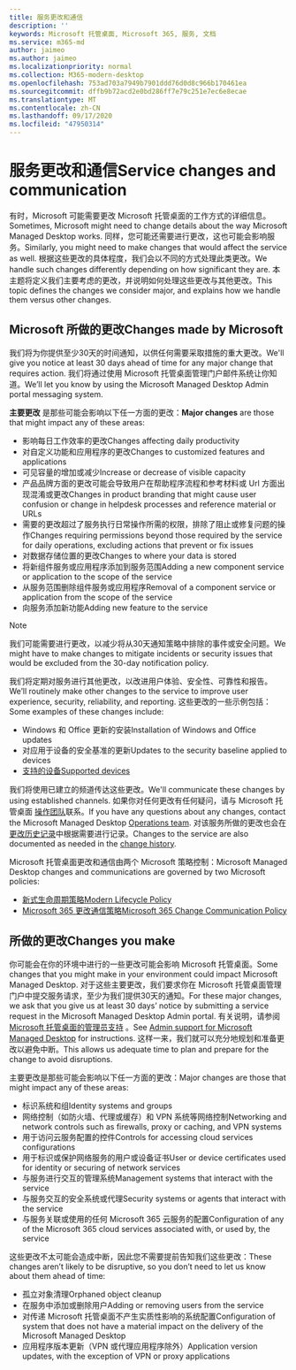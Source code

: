 ```yaml
---
title: 服务更改和通信
description: ''
keywords: Microsoft 托管桌面, Microsoft 365, 服务, 文档
ms.service: m365-md
author: jaimeo
ms.author: jaimeo
ms.localizationpriority: normal
ms.collection: M365-modern-desktop
ms.openlocfilehash: 753ad703a7949b7901ddd76d0d8c966b170461ea
ms.sourcegitcommit: dffb9b72acd2e0bd286ff7e79c251e7ec6e8ecae
ms.translationtype: MT
ms.contentlocale: zh-CN
ms.lasthandoff: 09/17/2020
ms.locfileid: "47950314"
---
```

# <a name="service-changes-and-communication"></a><span data-ttu-id="a3290-103">服务更改和通信</span><span class="sxs-lookup"><span data-stu-id="a3290-103">Service changes and communication</span></span>

<span data-ttu-id="a3290-104">有时，Microsoft 可能需要更改 Microsoft 托管桌面的工作方式的详细信息。</span><span class="sxs-lookup"><span data-stu-id="a3290-104">Sometimes, Microsoft might need to change details about the way Microsoft Managed Desktop works.</span></span> <span data-ttu-id="a3290-105">同样，您可能还需要进行更改，这也可能会影响服务。</span><span class="sxs-lookup"><span data-stu-id="a3290-105">Similarly, you might need to make changes that would affect the service as well.</span></span> <span data-ttu-id="a3290-106">根据这些更改的具体程度，我们会以不同的方式处理此类更改。</span><span class="sxs-lookup"><span data-stu-id="a3290-106">We handle such changes differently depending on how significant they are.</span></span> <span data-ttu-id="a3290-107">本主题将定义我们主要考虑的更改，并说明如何处理这些更改与其他更改。</span><span class="sxs-lookup"><span data-stu-id="a3290-107">This topic defines the changes we consider major, and explains how we handle them versus other changes.</span></span>



## <a name="changes-made-by-microsoft"></a><span data-ttu-id="a3290-108">Microsoft 所做的更改</span><span class="sxs-lookup"><span data-stu-id="a3290-108">Changes made by Microsoft</span></span>

<span data-ttu-id="a3290-109">我们将为你提供至少30天的时间通知，以供任何需要采取措施的重大更改。</span><span class="sxs-lookup"><span data-stu-id="a3290-109">We'll give you notice at least 30 days ahead of time for any major change that requires action.</span></span> <span data-ttu-id="a3290-110">我们将通过使用 Microsoft 托管桌面管理门户邮件系统让你知道。</span><span class="sxs-lookup"><span data-stu-id="a3290-110">We’ll let you know by using the Microsoft Managed Desktop Admin portal messaging system.</span></span>

<span data-ttu-id="a3290-111">**主要更改** 是那些可能会影响以下任一方面的更改：</span><span class="sxs-lookup"><span data-stu-id="a3290-111">**Major changes** are those that might impact any of these areas:</span></span>
- <span data-ttu-id="a3290-112">影响每日工作效率的更改</span><span class="sxs-lookup"><span data-stu-id="a3290-112">Changes affecting daily productivity</span></span>
- <span data-ttu-id="a3290-113">对自定义功能和应用程序的更改</span><span class="sxs-lookup"><span data-stu-id="a3290-113">Changes to customized features and applications</span></span>
- <span data-ttu-id="a3290-114">可见容量的增加或减少</span><span class="sxs-lookup"><span data-stu-id="a3290-114">Increase or decrease of visible capacity</span></span>
- <span data-ttu-id="a3290-115">产品品牌方面的更改可能会导致用户在帮助程序流程和参考材料或 Url 方面出现混淆或更改</span><span class="sxs-lookup"><span data-stu-id="a3290-115">Changes in product branding that might cause user confusion or change in helpdesk processes and reference material or URLs</span></span>
- <span data-ttu-id="a3290-116">需要的更改超过了服务执行日常操作所需的权限，排除了阻止或修复问题的操作</span><span class="sxs-lookup"><span data-stu-id="a3290-116">Changes requiring permissions beyond those required by the service for daily operations, excluding actions that prevent or fix issues</span></span>
- <span data-ttu-id="a3290-117">对数据存储位置的更改</span><span class="sxs-lookup"><span data-stu-id="a3290-117">Changes to where your data is stored</span></span>
- <span data-ttu-id="a3290-118">将新组件服务或应用程序添加到服务范围</span><span class="sxs-lookup"><span data-stu-id="a3290-118">Adding a new component service or application to the scope of the service</span></span>
- <span data-ttu-id="a3290-119">从服务范围删除组件服务或应用程序</span><span class="sxs-lookup"><span data-stu-id="a3290-119">Removal of a component service or application from the scope of the service</span></span>
- <span data-ttu-id="a3290-120">向服务添加新功能</span><span class="sxs-lookup"><span data-stu-id="a3290-120">Adding new feature to the service</span></span>

> [!NOTE]
> <span data-ttu-id="a3290-121">我们可能需要进行更改，以减少将从30天通知策略中排除的事件或安全问题。</span><span class="sxs-lookup"><span data-stu-id="a3290-121">We might have to make changes to mitigate incidents or security issues that would be excluded from the 30-day notification policy.</span></span>

<span data-ttu-id="a3290-122">我们将定期对服务进行其他更改，以改进用户体验、安全性、可靠性和报告。</span><span class="sxs-lookup"><span data-stu-id="a3290-122">We’ll routinely make other changes to the service to improve user experience, security, reliability, and reporting.</span></span> <span data-ttu-id="a3290-123">这些更改的一些示例包括：</span><span class="sxs-lookup"><span data-stu-id="a3290-123">Some examples of these changes include:</span></span>

- <span data-ttu-id="a3290-124">Windows 和 Office 更新的安装</span><span class="sxs-lookup"><span data-stu-id="a3290-124">Installation of Windows and Office updates</span></span>
- <span data-ttu-id="a3290-125">对应用于设备的安全基准的更新</span><span class="sxs-lookup"><span data-stu-id="a3290-125">Updates to the security baseline applied to devices</span></span>
- [<span data-ttu-id="a3290-126">支持的设备</span><span class="sxs-lookup"><span data-stu-id="a3290-126">Supported devices</span></span>](device-list.md)

<span data-ttu-id="a3290-127">我们将使用已建立的频道传达这些更改。</span><span class="sxs-lookup"><span data-stu-id="a3290-127">We'll communicate these changes by using established channels.</span></span> <span data-ttu-id="a3290-128">如果你对任何更改有任何疑问，请与 Microsoft 托管桌面 [操作团队](../working-with-managed-desktop/admin-support.md)联系。</span><span class="sxs-lookup"><span data-stu-id="a3290-128">If you have any questions about any changes, contact the Microsoft Managed Desktop [Operations team](../working-with-managed-desktop/admin-support.md).</span></span> <span data-ttu-id="a3290-129">对该服务所做的更改也会在 [更改历史记录](../change-history-managed-desktop.md)中根据需要进行记录。</span><span class="sxs-lookup"><span data-stu-id="a3290-129">Changes to the service are also documented as needed in the [change history](../change-history-managed-desktop.md).</span></span>

<span data-ttu-id="a3290-130">Microsoft 托管桌面更改和通信由两个 Microsoft 策略控制：</span><span class="sxs-lookup"><span data-stu-id="a3290-130">Microsoft Managed Desktop changes and communications are governed by two Microsoft policies:</span></span>
- [<span data-ttu-id="a3290-131">新式生命周期策略</span><span class="sxs-lookup"><span data-stu-id="a3290-131">Modern Lifecycle Policy</span></span>](https://support.microsoft.com/help/30881/modern-lifecycle-policy)
- [<span data-ttu-id="a3290-132">Microsoft 365 更改通信策略</span><span class="sxs-lookup"><span data-stu-id="a3290-132">Microsoft 365 Change Communication Policy</span></span>](https://docs.microsoft.com/office365/admin/manage/message-center?redirectSourcePath=%252fen-us%252farticle%252fMessage-center-in-Office-365-38FB3333-BFCC-4340-A37B-DEDA509C2093&view=o365-worldwide)

## <a name="changes-you-make"></a><span data-ttu-id="a3290-133">所做的更改</span><span class="sxs-lookup"><span data-stu-id="a3290-133">Changes you make</span></span>

<span data-ttu-id="a3290-134">你可能会在你的环境中进行的一些更改可能会影响 Microsoft 托管桌面。</span><span class="sxs-lookup"><span data-stu-id="a3290-134">Some changes that you might make in your environment could impact Microsoft Managed Desktop.</span></span> <span data-ttu-id="a3290-135">对于这些主要更改，我们要求你在 Microsoft 托管桌面管理门户中提交服务请求，至少为我们提供30天的通知。</span><span class="sxs-lookup"><span data-stu-id="a3290-135">For these major changes, we ask that you give us at least 30 days’ notice by submitting a service request in the Microsoft Managed Desktop Admin portal.</span></span> <span data-ttu-id="a3290-136">有关说明，请参阅 [Microsoft 托管桌面的管理员支持](../working-with-managed-desktop/admin-support.md) 。</span><span class="sxs-lookup"><span data-stu-id="a3290-136">See [Admin support for Microsoft Managed Desktop](../working-with-managed-desktop/admin-support.md) for instructions.</span></span> <span data-ttu-id="a3290-137">这样一来，我们就可以充分地规划和准备更改以避免中断。</span><span class="sxs-lookup"><span data-stu-id="a3290-137">This allows us adequate time to plan and prepare for the change to avoid disruptions.</span></span>

<span data-ttu-id="a3290-138">主要更改是那些可能会影响以下任一方面的更改：</span><span class="sxs-lookup"><span data-stu-id="a3290-138">Major changes are those that might impact any of these areas:</span></span>

- <span data-ttu-id="a3290-139">标识系统和组</span><span class="sxs-lookup"><span data-stu-id="a3290-139">Identity systems and groups</span></span>
- <span data-ttu-id="a3290-140">网络控制（如防火墙、代理或缓存）和 VPN 系统等网络控制</span><span class="sxs-lookup"><span data-stu-id="a3290-140">Networking and network controls such as firewalls, proxy or caching, and VPN systems</span></span>
- <span data-ttu-id="a3290-141">用于访问云服务配置的控件</span><span class="sxs-lookup"><span data-stu-id="a3290-141">Controls for accessing cloud services configurations</span></span>
- <span data-ttu-id="a3290-142">用于标识或保护网络服务的用户或设备证书</span><span class="sxs-lookup"><span data-stu-id="a3290-142">User or device certificates used for identity or securing of network services</span></span>
- <span data-ttu-id="a3290-143">与服务进行交互的管理系统</span><span class="sxs-lookup"><span data-stu-id="a3290-143">Management systems that interact with the service</span></span>
- <span data-ttu-id="a3290-144">与服务交互的安全系统或代理</span><span class="sxs-lookup"><span data-stu-id="a3290-144">Security systems or agents that interact with the service</span></span>
- <span data-ttu-id="a3290-145">与服务关联或使用的任何 Microsoft 365 云服务的配置</span><span class="sxs-lookup"><span data-stu-id="a3290-145">Configuration of any of the Microsoft 365 cloud services associated with, or used by, the service</span></span>

<span data-ttu-id="a3290-146">这些更改不太可能会造成中断，因此您不需要提前告知我们这些更改：</span><span class="sxs-lookup"><span data-stu-id="a3290-146">These changes aren’t likely to be disruptive, so you don’t need to let us know about them ahead of time:</span></span>

- <span data-ttu-id="a3290-147">孤立对象清理</span><span class="sxs-lookup"><span data-stu-id="a3290-147">Orphaned object cleanup</span></span>
- <span data-ttu-id="a3290-148">在服务中添加或删除用户</span><span class="sxs-lookup"><span data-stu-id="a3290-148">Adding or removing users from the service</span></span>
- <span data-ttu-id="a3290-149">对传递 Microsoft 托管桌面不产生实质性影响的系统配置</span><span class="sxs-lookup"><span data-stu-id="a3290-149">Configuration of system that does not have a material impact on the delivery of the Microsoft Managed Desktop</span></span>
- <span data-ttu-id="a3290-150">应用程序版本更新（VPN 或代理应用程序除外）</span><span class="sxs-lookup"><span data-stu-id="a3290-150">Application version updates, with the exception of VPN or proxy applications</span></span>


